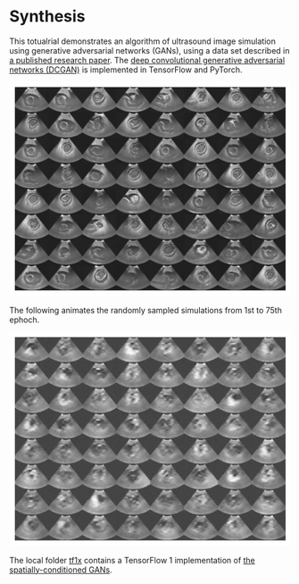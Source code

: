 # Synthesis

This totualrial demonstrates an algorithm of ultrasound image simulation using generative adversarial networks (GANs), using a data set described in [a published research paper](https://arxiv.org/ftp/arxiv/papers/1707/1707.05392.pdf). The [deep convolutional generative adversarial networks (DCGAN)](https://arxiv.org/pdf/1511.06434.pdf) is implemented in TensorFlow and PyTorch.  

<img src="../../docs/media/synthesis.jpg" alt="alt text"/>

The following animates the randomly sampled simulations from 1st to 75th ephoch.  

<img src="../../docs/media/synthesis.gif" alt="alt text"/>


The local folder [tf1x](./tf1x) contains a TensorFlow 1 implementation of [the spatially-conditioned GANs](https://arxiv.org/ftp/arxiv/papers/1707/1707.05392.pdf).
